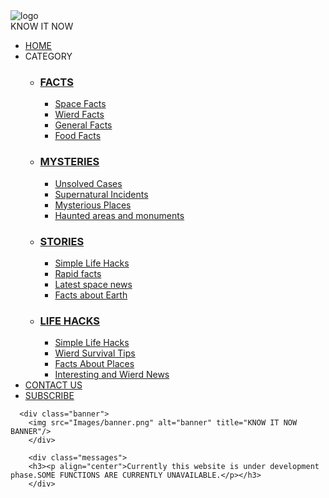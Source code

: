 <!DOCTYPE html>
<head>
  <meta charset="UTF-8">
  <meta name="viewport" content="width=device-width",initial-scale=1">
  <link rel=" stylesheet" href="styles.css">
  <link rel="stylesheet" type="text/css" href="https://cdnjs.cloudflare.com/ajax/libs/font-awesome/6.7.2/css/all.min.css">
   <title>KNOW IT NOW</title>
</head>
<body>
  <div class="headband">
    <div class="lefthead">
    <div class="IMAGE"><img src="Images/logo.png" alt="logo" title="Channel logo"/></div>
    <div class="titlecard">
      KNOW IT NOW
    </div>
      </div>
      <div class="righthead">
        <ul>
          <li><div class="icons"><a href="#home"><i class="fa-solid fa-house"></i>HOME</a></div></li>
          <li><div class="category"><i class="fa-solid fa-list"></i>CATEGORY</div>
			  <div class="megamenu">
			             <div class="menuheads">
            <ul>
              <div class="menuitems">
              <li><h3><a class="menutitle" href="#facts">FACTS</a></h3></li>
                <ul>
                  <li><a class="options" href="#">Space Facts</a></li>
                  <li><a class="options" href="#">Wierd Facts</a></li>
                  <li><a class="options" href="#">General Facts</a></li>
                  <li><a class="options" href="#">Food Facts</a></li>
                </ul>
              </div>
              <div class="menuitems">
              <li><h3><a class="menutitle" href="#mysteries">MYSTERIES</a></h3></li>
                <ul>
						 <li><a class="options" href="#">Unsolved Cases</a></li>
                  <li><a class="options" href="#">Supernatural Incidents</a></li>
                  <li><a class="options" href="#">Mysterious Places</a></li>
                  <li><a class="options" href="#">Haunted areas and monuments</a></li>
                </ul>
              </div>
                <div class="menuitems">
              <li><h3><a class="menutitle" href="#stories">STORIES</a></h3></li>
                <ul>
                  <li><a class="options" href="#">Simple Life Hacks</a></li>
                  <li><a class="options" href="#">Rapid facts</a></li>
                  <li><a class="options" href="#">Latest space news</a></li>
                  <li><a class="options" href="#">Facts about Earth</a></li>
                </ul>
              </div>
              <div class="menuitems">
              <li><h3><a class="menutitle" href="#lifehacks">LIFE HACKS</a></h3></li>
                <ul>
                  <li><a class="options" href="#">Simple Life Hacks</a></li>
                  <li><a class="options" href="#">Wierd Survival Tips</a></li>
                  <li><a class="options" href="#">Facts About Places</a></li>
                  <li><a class="options" href="#">Interesting and Wierd News</a></li>
                </ul>
              </div>
            </ul>
           </div>
			 </div>	 
			 </li>
          <li><div class="icons"><a href="#contact"><i class="fa-solid fa-address-card"></i>CONTACT US</a></div> </li>
          <li><div class="subscribebutton"><a class="subscribebutton" href="#subscribe"><i class="fa-brands fa-youtube"></i>SUBSCRIBE</a></div></li>
        </ul>
      </div></div>


      <div class="banner">
		<img src="Images/banner.png" alt="banner" title="KNOW IT NOW BANNER"/>
		</div>

		<div class="messages">
		<h3><p align="center">Currently this website is under development phase.SOME FUNCTIONS ARE CURRENTLY UNAVAILABLE.</p></h3>
		</div>

</body>
</html>
    
  
